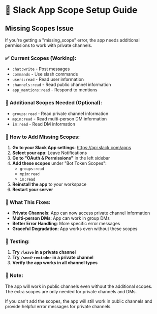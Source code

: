# 🔧 Slack App Scope Setup Guide

## Missing Scopes Issue

If you're getting a "missing_scope" error, the app needs additional permissions to work with private channels.

### ✅ **Current Scopes (Working):**
- `chat:write` - Post messages
- `commands` - Use slash commands
- `users:read` - Read user information
- `channels:read` - Read public channel information
- `app_mentions:read` - Respond to mentions

### 🔧 **Additional Scopes Needed (Optional):**
- `groups:read` - Read private channel information
- `mpim:read` - Read multi-person DM information
- `im:read` - Read DM information

### 🚀 **How to Add Missing Scopes:**

1. **Go to your Slack App settings**: https://api.slack.com/apps
2. **Select your app**: Leave Notifications
3. **Go to "OAuth & Permissions"** in the left sidebar
4. **Add these scopes** under "Bot Token Scopes":
   - `groups:read`
   - `mpim:read` 
   - `im:read`
5. **Reinstall the app** to your workspace
6. **Restart your server**

### 🎯 **What This Fixes:**

- **Private Channels**: App can now access private channel information
- **Multi-person DMs**: App can work in group DMs
- **Better Error Handling**: More specific error messages
- **Graceful Degradation**: App works even without these scopes

### 🧪 **Testing:**

1. **Try `/leave` in a private channel**
2. **Try `/send-reminder` in a private channel**
3. **Verify the app works in all channel types**

### 📝 **Note:**

The app will work in public channels even without the additional scopes. The extra scopes are only needed for private channels and DMs.

If you can't add the scopes, the app will still work in public channels and provide helpful error messages for private channels. 